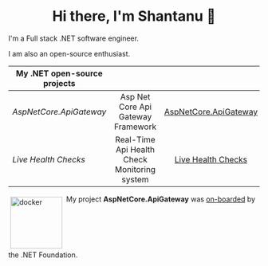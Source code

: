 <h1 align="center">Hi there, I'm Shantanu 👋</h1>

I'm a Full stack .NET software engineer.

I am also an open-source enthusiast.

|**My .NET open-source projects**|||
|---------------------------|:---:|:---:|
|*AspNetCore.ApiGateway*|Asp Net Core Api Gateway Framework|[AspNetCore.ApiGateway](https://github.com/VeritasSoftware/AspNetCore.ApiGateway)|
|*Live Health Checks*|Real-Time Api Health Check Monitoring system|[Live Health Checks](https://github.com/VeritasSoftware/LiveHealthChecks)|

<img src="https://cdn.jsdelivr.net/gh/devicons/devicon/icons/groovy/groovy-original.svg" width="104"
            height="104" alt="docker" style="vertical-align:top; margin:4px" /> My project **AspNetCore.ApiGateway** was [on-boarded](https://github.com/dotnet-foundation/projects/issues/255) by the .NET Foundation.

<!--
**VeritasSoftware/VeritasSoftware** is a ✨ _special_ ✨ repository because its `README.md` (this file) appears on your GitHub profile.

Here are some ideas to get you started:

- 🔭 I’m currently working on ...
- 🌱 I’m currently learning ...
- 👯 I’m looking to collaborate on ...
- 🤔 I’m looking for help with ...
- 💬 Ask me about ...
- 📫 How to reach me: ...
- 😄 Pronouns: ...
- ⚡ Fun fact: ...
-->
